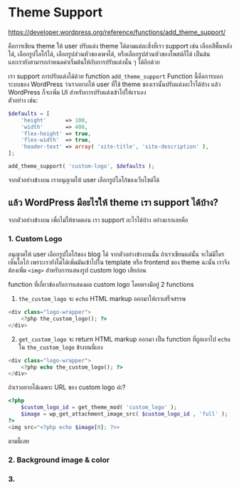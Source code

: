 # Theme Support

https://developer.wordpress.org/reference/functions/add_theme_support/  

คือการเขียน theme ให้ user ปรับแต่ง theme ได้ตามแต่ละสิ่งที่เรา support เช่น เลือกสีพื้นหลังได้, เลือกรูปโลโก้ได้, เลือกรูปส่วนหัวของเพจได้, หรือเลือกรูปส่วนหัวของโพสต์ก็ได้ เป็นต้น  
และเรายังสามารถกำหนดค่าเริ่มต้นให้กับการปรับแต่งนั้น ๆ ได้อีกด้วย

เรา support การปรับแต่งได้ด้วย function `add_theme_support`
Function นี้คือการบอกระบบของ WordPress ว่าเราอยากให้ user ที่ใช้ theme ของเรานั้นปรับแต่งอะไรได้บ้าง แล้ว WordPress ก็จะเพิ่ม UI สำหรับการปรับแต่งเข้าไปให้เราเอง  
ตัวอย่าง เช่น:
```php
$defaults = [
    'height'      => 100,
    'width'       => 400,
    'flex-height' => true,
    'flex-width'  => true,
    'header-text' => array( 'site-title', 'site-description' ),
];

add_theme_support( 'custom-logo', $defaults );
```
จากตัวอย่างข้างบน เราอนุญาตให้ user เลือกรูปโลโก้ของเว็บไซต์ได้  

## แล้ว WordPress มีอะไรให้ theme เรา support ได้บ้าง?
จากตัวอย่างข้างบน เพื่อไม่ให้ขาดตอน เรา support อะไรได้บ้าง อย่างแรกเลยคือ
### 1. Custom Logo
อนุญาตให้ user เลือกรูปโลโก้ของ blog ได้ จากตัวอย่างข้างบนนั้น ถ้าเราเขียนแค่นั้น จะไม่มีใครเห็นโลโก้ เพราะเรายังไม่ได้เพิ่มมันเข้าไปใน template หรือ frontend ของ theme ฉะนั้น เราจึงต้องเพิ่ม `<img>` สำหรับการแสดงรูป custom logo เสียก่อน  

function ที่เกี่ยวข้องกับการแสดงผล custom logo โดยตรงมีอยู่ 2 functions  
1. `the_custom_logo` จะ `echo` HTML markup ออกมาให้เราเสร็จสรรพ
```php
<div class="logo-wrapper">
    <?php the_custom_logo(); ?>
</div>
```
2. `get_custom_logo` จะ return HTML markup ออกมา เป็น function ที่ถูกเอาไป `echo` ใน `the_custom_logo` ข้างบนนี่เอง
```php
<div class="logo-wrapper">
    <?php echo the_custom_logo(); ?>
</div>
```
ถ้าเราอยากได้เฉพาะ URL ของ custom logo ล่ะ?
```php
<?php
    $custom_logo_id = get_theme_mod( 'custom_logo' );
    $image = wp_get_attachment_image_src( $custom_logo_id , 'full' );
?>
<img src="<?php echo $image[0]; ?>>
```
ตามนี้เลย

### 2. Background image & color
### 3. 